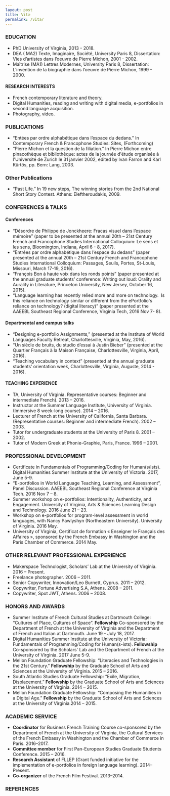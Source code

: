 ```yaml
---
layout: post
title: Vitæ
permalink: /vita/
---
```


### EDUCATION
- PhD University of Virginia, 2013 - 2018.
- DEA ( MA2) Texte, Imaginaire, Société, University Paris 8, Dissertation: Vies d’artistes dans l’oeuvre de Pierre Michon, 2001 - 2002.
- Maîtrise (MA1) Lettres Modernes, University Paris 8, Dissertation: L’invention de la biographie dans l’oeuvre de Pierre Michon, 1999 - 2000.

#### RESEARCH INTERESTS
- French contemporary literature and theory.
- Digital Humanities, reading and writing with digital media, e-portfolios in second language acquisition.
- Photography, video.

### PUBLICATIONS
- “Entées par ordre alphabétique dans l’espace du dedans.” In Contemporary French & Francophone Studies: Sites, (Forthcoming)
- “Pierre Michon et la question de la filiation.” In Pierre Michon entre pinacothèque et bibliothèque: actes de la journée d'étude organisée à l'Université de Zurich le 31 janvier 2002, edited by Ivan Farron and Karl Kürtös, pp. Bern: Lang, 2003.

### Other Publications
- “Past Life.” In 19 new steps, The winning stories from the 2nd National Short Story Contest. Athens: Eleftheroudakis, 2009.

### CONFERENCES & TALKS
#### Conferences
- “Désordre de Philippe de Jonckheere: Fracas visuel dans l’espace mémoire” (paper to be presented at the annual 20th – 21st Century French and Francophone Studies International Colloquium: Le sens et les sens, Bloomington, Indiana, April 6 - 8, 2017).
- “Entrées par ordre alphabétique dans l’espace du dedans” (paper presented at the annual 20th – 21st Century French and Francophone Studies International Colloquium: Passages, Seuils, Portes, St-Louis, Missouri, March 17-19, 2016).
- “François Bon à haute voix dans les ronds points” (paper presented at the annual graduate students’ conference: Writing out loud: Orality and Aurality in Literature, Princeton University, New Jersey, October 16, 2015).
- “Language learning has recently relied more and more on technology.  Is this reliance on technology similar or different from the ePortfolio's reliance on technology? (digital literacy)” (paper presented at the AAEEBL Southeast Regional Conference, Virginia Tech, 2016 Nov 7- 8).

#### Departmental and campus talks
- “Designing e-portfolio Assignments,” (presented at the Institute of World Languages Faculty Retreat, Charlottesville, Virginia, May, 2016).
- “Un siècle de bruits, du studio d’essai à Justin Bieber” (presented at the Quartier Français à la Maison Française, Charlottesville, Virginia, April, 2016).
- “Teaching vocabulary in context” (presented at the annual graduate students’ orientation week, Charlottesville, Virginia, Auguste, 2014 - 2016).

#### TEACHING EXPERIENCE
- TA, University of Virginia. Representative courses: Beginner and intermediate French). 2013 – 2016.
- Instructor at the Summer Language Institute, University of Virginia. (Immersive 8 week-long course). 2014 – 2016.
- Lecturer of French at the University of California, Santa Barbara. (Representative courses: Beginner and intermediate French). 2002 – 2003.
- Tutor for undergraduate students at the University of Paris 8. 2001 – 2002.
- Tutor of Modern Greek at Phonie-Graphie, Paris, France. 1996 – 2001.

### PROFESSIONAL DEVELOPMENT
- Certificate in Fundamentals of Programming/Coding for Human(s/ists). Digital Humanities Summer Institute at the University of Victoria. 2017, June 5-9.
- “E-portfolios in World Language Teaching, Learning, and Assessment”, Panel Discussion. AAEEBL Southeast Regional Conference at Virginia Tech. 2016 Nov 7 – 8.
- Summer workshop on e-portfolios: Intentionality, Authenticity, and Engagement. University of Virginia, Arts & Sciences Learning Design and Technology. 2016 June 21 – 23.
- Workshop on e-portfolios for program-level assessment in world languages, with Nancy Pawlyshyn (Northeastern University). University of Virginia. 2016 May.
- University of Virginia, Certificat de formation « Enseigner le Français des Affaires », sponsored by the French Embassy in Washington and the Paris Chamber of Commerce. 2014 May.

### OTHER RELEVANT PROFESSIONAL EXPERIENCE
- Makerspace Technologist, Scholars’ Lab at the University of Virginia. 2016 – Present.
- Freelance photographer. 2006 – 2011.
- Senior Copywriter, Innovation/Leo Burnett, Cyprus. 2011 – 2012.
- Copywriter, Fortune Advertising S.A, Athens. 2008 – 2011.
- Copywriter, Spot JWT, Athens. 2006 – 2008.

### HONORS AND AWARDS
- Summer Institute of French Cultural Studies at Dartmouth College: “Cultures of Place, Cultures of Space”. **Fellowship** Co-sponsored by the Department of French at the University of Virginia and the Department of French and Italian at Dartmouth. June 19 - July 18, 2017.  
- Digital Humanities Summer Institute at the University of Victoria: Fundamentals of Programming/Coding for Human(s-ists). **Fellowship** Co-sponsored by the Scholars' Lab and the Department of French at the University of Virginia. 2017 June 5-9.  
- Mellon Foundation Graduate Fellowship: “Literacies and Technologies in the 21st Century.” **Fellowship** by the Graduate School of Arts and Sciences at the University of Virginia. 2015 – 2016.  
- South Atlantic Studies Graduate Fellowship: “Exile, Migration, Displacement.” **Fellowship** by the Graduate School of Arts and Sciences at the University of Virginia. 2014 – 2015.  
- Mellon Foundation Graduate Fellowship: “Composing the Humanities in a Digital Age.” **Fellowship** by the Graduate School of Arts and Sciences at the University of Virginia.2014 – 2015.

### ACADEMIC SERVICE
- **Coordinator** for Business French Training Course co-sponsored by the Department of French at the University of Virginia, the Cultural Services of the French Embassy in Washington and the Chamber of Commerce in Paris. 2016–2017.
- **Committee member** for First Pan-European Studies Graduate Students Conference. 2015 – 2016.
- **Research Assistant** of FLLEP (Grant funded initiative for the implementation of e-portfolios in foreign language learning). 2014–Present.
- **Co-organizer** of the French Film Festival. 2013–2014.

### REFERENCES
